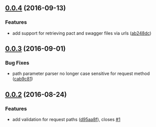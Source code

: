 <a name="0.0.4"></a>
## [0.0.4](https://bitbucket.org/atlassian/swagger-pact-validator/compare/0.0.3...v0.0.4) (2016-09-13)


### Features

* add support for retrieving pact and swagger files via urls ([ab248dc](https://bitbucket.org/atlassian/swagger-pact-validator/commits/ab248dc))



<a name="0.0.3"></a>
## [0.0.3](https://bitbucket.org/atlassian/swagger-pact-validator/compare/0.0.2...v0.0.3) (2016-09-01)


### Bug Fixes

* path parameter parser no longer case sensitive for request method ([cab9c81](https://bitbucket.org/atlassian/swagger-pact-validator/commits/cab9c81))



<a name="0.0.2"></a>
## [0.0.2](https://bitbucket.org/atlassian/swagger-pact-validator/compare/0.0.1...v0.0.2) (2016-08-24)


### Features

* add validation for request paths ([d95aa8f](https://bitbucket.org/atlassian/swagger-pact-validator/commits/d95aa8f)), closes [#1](https://bitbucket.org/atlassian/swagger-pact-validator/issue/1)



